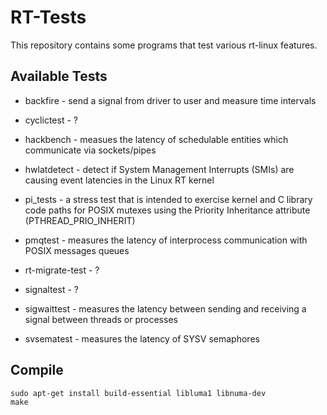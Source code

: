 # RT-Tests

This repository contains some programs that test various rt-linux features.

## Available Tests

- backfire        - send a signal from driver to user and measure time intervals

- cyclictest      - ?

- hackbench       - measues the latency of schedulable entities which 
                    communicate via sockets/pipes

- hwlatdetect     - detect if System Management Interrupts (SMIs) are causing
                    event latencies in the Linux RT kernel

- pi_tests        - a stress test that is intended to exercise kernel and C
                    library code paths for POSIX mutexes using the Priority
                    Inheritance attribute (PTHREAD_PRIO_INHERIT)

- pmqtest         - measures the latency of interprocess communication with
                    POSIX messages queues

- rt-migrate-test - ?

- signaltest      - ?

- sigwaittest     - measures the latency between sending and receiving a signal
                    between threads or processes

- svsematest      - measures the latency of SYSV semaphores


## Compile

    sudo apt-get install build-essential libluma1 libnuma-dev
    make
